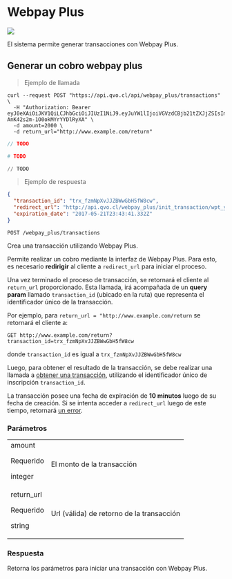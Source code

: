 # Webpay Plus

<img src="images/webpay_plus_banner.jpg" class="full-width-image" />

El sistema permite generar transacciones con Webpay Plus.




## Generar un cobro webpay plus

> Ejemplo de llamada

```shell
curl --request POST "https://api.qvo.cl/api/webpay_plus/transactions" \
  -H "Authorization: Bearer eyJ0eXAiOiJKV1QiLCJhbGciOiJIUzI1NiJ9.eyJuYW1lIjoiVGVzdCBjb21tZXJjZSIsImFwaV90b2tlbiI6dHJ1ZX0.AXt3ep_r23w9rSPTv-AnK42s2m-1O0okMYrYYDlRyXA" \
  -d amount=2000 \
  -d return_url="http://www.example.com/return"
```

```javascript
// TODO

```

```ruby
# TODO

```

```python
// TODO

```

> Ejemplo de respuesta

```json
{
  "transaction_id": "trx_fzmNpXvJJZBWwGbH5fW8cw",
  "redirect_url": "http://api.qvo.cl/webpay_plus/init_transaction/wpt_y7CUkd3EqiLB8TV1O7fhGQ",
  "expiration_date": "2017-05-21T23:43:41.332Z"
}
```

`POST /webpay_plus/transactions`

Crea una transacción utilizando Webpay Plus.

Permite realizar un cobro mediante la interfaz de Webpay Plus. Para esto, es necesario **redirigir** al cliente a `redirect_url` para iniciar el proceso. 

Una vez terminado el proceso de transacción, se retornará el cliente al `return_url` proporcionado. Esta llamada, irá acompañada de un **query param** llamado `transaction_id` (ubicado en la ruta) que representa el identificador único de la transacción. 

Por ejemplo, para `return_url = "http://www.example.com/return` se retornará el cliente a:

`GET http://www.example.com/return?transaction_id=trx_fzmNpXvJJZBWwGbH5fW8cw`

donde `transaction_id` es igual a `trx_fzmNpXvJJZBWwGbH5fW8cw` 

Luego, para obtener el resultado de la transacción, se debe realizar una llamada a <a href="#obtener-una-transacci-n">obtener una transacción</a>, utilizando el identificador único de inscripción `transaction_id`.


<aside class="warning">
La transacción posee una fecha de expiración de <b>10 minutos</b> luego de su fecha de creación. Si se intenta acceder a <code>redirect_url</code> luego de este tiempo, retornará <a href="errores">un error</a>.
</aside>


### Parámetros
|||
|--------- | -----------|
| amount<p class="attr-desc warning">Requerido</p><p class="attr-desc">integer</p> | El monto de la transacción|
| return_url<p class="attr-desc warning">Requerido</p><p class="attr-desc">string</p> | Url (válida) de retorno de la transacción |


### Respuesta

Retorna los parámetros para iniciar una transacción con Webpay Plus.